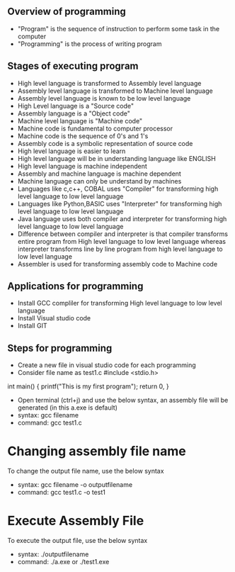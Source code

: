 ## Overview of programming
- "Program" is the sequence of instruction to perform some task in the computer
- "Programming" is the process of writing program 

## Stages of executing program
- High level language is transformed to Assembly level language
- Assembly level language is transformed to Machine level language
- Assembly level language is known to be low level language 
- High Level language is a "Source code"
- Assembly language is a "Object code"
- Machine level language is "Machine code"
- Machine code is fundamental to computer processor
- Machine code is the sequence of 0's and 1's
- Assembly code is a symbolic representation of source code
- High level language is easier to learn 
- High level language will be in understanding language like ENGLISH
- High level language is machine independent
- Assembly and machine language is machine dependent
- Machine language can only be understand by machines
- Languages like c,c++, COBAL uses "Compiler" for transforming high level language to low level language 
- Languages like Python,BASIC uses "Interpreter" for transforming high level language to low level language
- Java language uses both compiler and interpreter for transforming high level language to low level language
- Difference between compiler and interpreter is that compiler transforms entire  program from High level language to low level language whereas interpreter transforms line by line program from high level language to low level language
- Assembler is used for transforming assembly code to Machine code 

## Applications for programming
- Install GCC compliler for transforming High level language to low level language
- Install Visual studio code
- Install GIT

## Steps for programming
- Create a new file in visual studio code for each programming
- Consider file name as test1.c
 #include <stdio.h>

int main()
{
    printf("This is my first program");
    return 0,
}

- Open terminal (ctrl+j) and use the below syntax, an assembly file will be generated (in this a.exe is default)
- syntax: gcc filename
- command: gcc test1.c

# Changing assembly file name
To change the output file name, use the below syntax
- syntax: gcc filename -o outputfilename
- command: gcc test1.c -o test1

# Execute Assembly File
To execute the output file, use the below syntax
- syntax: ./outputfilename
- command: ./a.exe or ./test1.exe

